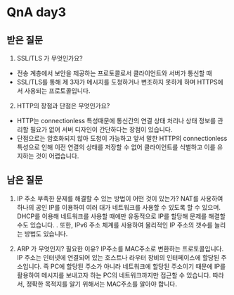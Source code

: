 # QnA day3
## 받은 질문
1. SSL/TLS 가 무엇인가요?
- 전송 계층에서 보안을 제공하는 프로토콜로서 클라이언트와 서버가 통신할 때
- SSL/TLS를 통해 제 3자가 메시지를 도청하거나 변조하지 못하게 하며 HTTPS에서 사용되는 프로토콜입니다.

2. HTTP의 장점과 단점은 무엇인가요?
- HTTP는 connectionless 특성때문에 통신간의 연결 상태 처리나 상태 정보를 관리할 필요가 없어 서버 디자인이 간단하다는 장점이 있습니다.
- 단점으로는 암호화되지 않아 도청이 가능하고 앞서 말한 HTTP의 connectionless 특성으로 인해 이전 연결의 상태를 저장할 수 없어 클라이언트를 식별하고 이를 유지하는 것이 어렵습니다.

## 남은 질문
1. IP 주소 부족한 문제를 해결할 수 있는 방법이 어떤 것이 있는가?
NAT를 사용하여 하나의 공인 IP를 이용하여 여러 대가 네트워크를 사용할 수 있도록 할 수 있으며.
DHCP를 이용해 네트워크를 사용할 때에만 유동적으로 IP를 할당해 문제를 해결할 수도 있습니다. .
또한, IPv6 주소 체계를 사용하여 물리적인 IP 주소의 갯수를 늘리는 방법도 있습니다.

2. ARP 가 무엇인지? 필요한 이유?
IP주소를 MAC주소로 변환하는 프로토콜입니다.
IP 주소는 인터넷에 연결되어 있는 호스트나 라우터 장비의 인터페이스에 할당된 주소입니다.
즉 PC에 할당된 주소가 아니라 네트워크에 할당된 주소이기 때문에 IP를 활용하여 메시지를 보내고자 하는 PC의 네트워크까지만 접근할 수 있습니다.
따라서, 정확한 목적지를 알기 위해서는 MAC주소를 알아야 합니다.